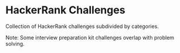 # HackerRank Challenges

Collection of HackerRank challenges subdivided by categories.

Note: Some interview preparation kit challenges overlap with problem solving.

